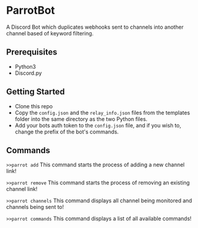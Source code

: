 # ParrotBot
A Discord Bot which duplicates webhooks sent to channels into another channel based of keyword filtering.

## Prerequisites

- Python3
- Discord.py

## Getting Started

- Clone this repo
- Copy the `config.json` and the `relay_info.json` files from the templates folder into the same directory as the two Python files.
- Add your bots auth token to the `config.json` file, and if you wish to, change the prefix of the bot's commands.

## Commands

`>>parrot add` This command starts the process of adding a new channel link!

`>>parrot remove` This command starts the process of removing an existing channel link!

`>>parrot channels` This command displays all channel being monitored and channels being sent to!

`>>parrot commands` This command displays a list of all available commands!